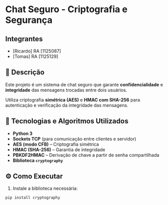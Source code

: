 # Chat Seguro - Criptografia e Segurança

## Integrantes
- [Ricardo] RA [1125087]
- [Tomas] RA [1125129]

## 📘 Descrição
Este projeto é um sistema de chat seguro que garante **confidencialidade** e **integridade** das mensagens trocadas entre dois usuários.

Utiliza criptografia **simétrica (AES)** e **HMAC com SHA-256** para autenticação e verificação da integridade das mensagens.

## 🔐 Tecnologias e Algoritmos Utilizados
- **Python 3**
- **Sockets TCP** (para comunicação entre clientes e servidor)
- **AES (modo CFB)** – Criptografia simétrica
- **HMAC (SHA-256)** – Garantia de integridade
- **PBKDF2HMAC** – Derivação de chave a partir de senha compartilhada
- **Biblioteca `cryptography`**

## ⚙️ Como Executar

1. Instale a biblioteca necessária:
```bash
pip install cryptography
